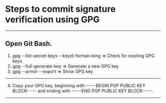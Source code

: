 # Steps to commit signature verification using GPG 
---
Open Git Bash.
---
1. gpg --list-secret-keys --keyid-format=long  => Check for existing GPG keys
2. gpg --full-generate-key => Generate a new GPG key
3. gpg --armor --export <GPG key ID> => Show GPG key

---
4. Copy your GPG key, beginning with -----BEGIN PGP PUBLIC KEY BLOCK----- and ending with -----END PGP PUBLIC KEY BLOCK-----.
---

